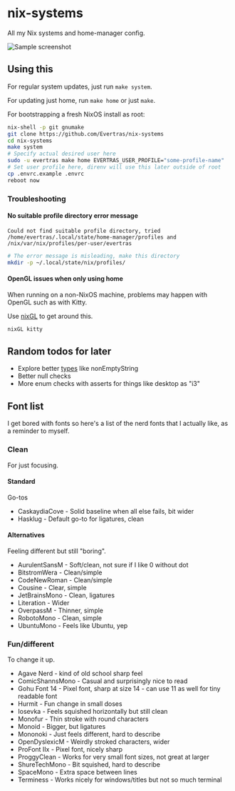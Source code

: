 # nix-systems

All my Nix systems and home-manager config.

![Sample screenshot](https://github.com/Evertras/nix-systems/assets/5923958/e56307ec-d4a5-4cfa-8ae9-492eefee684a)

## Using this

For regular system updates, just run `make system`.

For updating just home, run `make home` or just `make`.

For bootstrapping a fresh NixOS install as root:

```bash
nix-shell -p git gnumake
git clone https://github.com/Evertras/nix-systems
cd nix-systems
make system
# Specify actual desired user here
sudo -u evertras make home EVERTRAS_USER_PROFILE="some-profile-name"
# Set user profile here, direnv will use this later outside of root
cp .envrc.example .envrc
reboot now
```

### Troubleshooting

#### No suitable profile directory error message

```text
Could not find suitable profile directory, tried /home/evertras/.local/state/home-manager/profiles and /nix/var/nix/profiles/per-user/evertras
```

```bash
# The error message is misleading, make this directory
mkdir -p ~/.local/state/nix/profiles/
```

#### OpenGL issues when only using home

When running on a non-NixOS machine, problems may happen with OpenGL such as with Kitty.

Use [nixGL](https://github.com/nix-community/nixGL) to get around this.

```bash
nixGL kitty
```

## Random todos for later

- Explore better [types](https://github.com/NixOS/nixpkgs/blob/master/lib/types.nix) like nonEmptyString
- Better null checks
- More enum checks with asserts for things like desktop as "i3"

## Font list

I get bored with fonts so here's a list of the nerd fonts
that I actually like, as a reminder to myself.

### Clean

For just focusing.

#### Standard

Go-tos

- CaskaydiaCove - Solid baseline when all else fails, bit wider
- Hasklug - Default go-to for ligatures, clean

#### Alternatives

Feeling different but still "boring".

- AurulentSansM - Soft/clean, not sure if I like 0 without dot
- BitstromWera - Clean/simple
- CodeNewRoman - Clean/simple
- Cousine - Clear, simple
- JetBrainsMono - Clean, ligatures
- Literation - Wider
- OverpassM - Thinner, simple
- RobotoMono - Clean, simple
- UbuntuMono - Feels like Ubuntu, yep

### Fun/different

To change it up.

- Agave Nerd - kind of old school sharp feel
- ComicShannsMono - Casual and surprisingly nice to read
- Gohu Font 14 - Pixel font, sharp at size 14 - can use 11 as well for tiny readable font
- Hurmit - Fun change in small doses
- Iosevka - Feels squished horizontally but still clean
- Monofur - Thin stroke with round characters
- Monoid - Bigger, but ligatures
- Mononoki - Just feels different, hard to describe
- OpenDyslexicM - Weirdly stroked characters, wider
- ProFont IIx - Pixel font, nicely sharp
- ProggyClean - Works for very small font sizes, not great at larger
- ShureTechMono - Bit squished, hard to describe
- SpaceMono - Extra space between lines
- Terminess - Works nicely for windows/titles but not so much terminal
